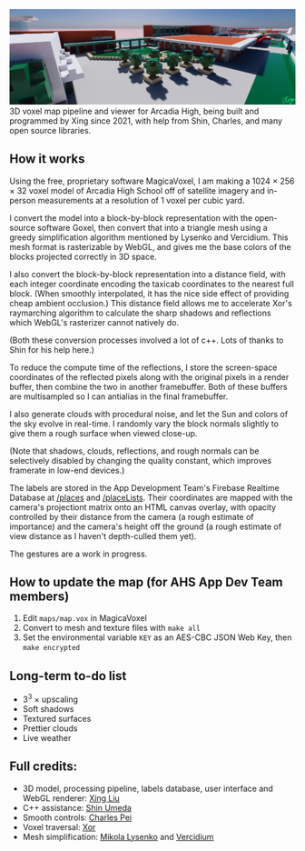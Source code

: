![A](res/render.png)
3D voxel map pipeline and viewer for Arcadia High, 
being built and programmed by Xing since 2021, 
with help from Shin, Charles, and many open source libraries.

## How it works

Using the free, proprietary software MagicaVoxel, I am making a 1024 × 256 × 32 voxel model of Arcadia High School
off of satellite imagery and in-person measurements at a resolution of 1 voxel per cubic yard.

I convert the model into a block-by-block representation with the open-source software Goxel, then convert
that into a triangle mesh using a greedy simplification algorithm mentioned by Lysenko and Vercidium. This mesh format
is rasterizable by WebGL, and gives me the base colors of the blocks projected correctly in 3D space.

I also convert the block-by-block representation into a distance field, with each integer coordinate encoding
the taxicab coordinates to the nearest full block. (When smoothly interpolated, it has the nice side effect of 
providing cheap ambient occlusion.) This distance field allows me to accelerate Xor's raymarching algorithm
to calculate the sharp shadows and reflections which WebGL's rasterizer cannot natively do.

(Both these conversion processes involved a lot of c++. Lots of thanks to Shin for his help here.)

To reduce the compute time of the reflections, I store the screen-space coordinates of the reflected pixels
along with the original pixels in a render buffer, then combine the two in another framebuffer. Both of these
buffers are multisampled so I can antialias in the final framebuffer.

I also generate clouds with procedural noise, and let the Sun and colors of the sky evolve in real-time.
I randomly vary the block normals slightly to give them a rough surface when viewed close-up.

(Note that shadows, clouds, reflections, and rough normals can be selectively disabled by changing the quality constant,
which improves framerate in low-end devices.)

The labels are stored in the App Development Team's Firebase Realtime Database at
[/places](https://db.ahs.app/places.json?print=pretty) and [/placeLists](https://db.ahs.app/placeLists.json?print=pretty).
Their coordinates are mapped with the camera's projectiont matrix onto an HTML canvas overlay,
with opacity controlled by their distance from the camera (a rough estimate of importance)
and the camera's height off the ground (a rough estimate of view distance as I haven't depth-culled them yet).

The gestures are a work in progress.

## How to update the map (for AHS App Dev Team members)

1. Edit `maps/map.vox` in MagicaVoxel
2. Convert to mesh and texture files with `make all`
3. Set the environmental variable `KEY` as an AES-CBC JSON Web Key, then `make encrypted`

## Long-term to-do list

* 3<sup>3</sup> × upscaling
* Soft shadows
* Textured surfaces
* Prettier clouds
* Live weather

## Full credits:

* 3D model, processing pipeline, labels database, user interface and WebGL renderer: [Xing Liu](https://github.com/FlyOrBoom)
* C++ assistance: [Shin Umeda](https://github.com/DolphinGUI)
* Smooth controls: [Charles Pei](qwertyuioplkjhgfd)
* Voxel traversal: [Xor](https://www.shadertoy.com/view/fstSRH)
* Mesh simplification: [Mikola Lysenko](https://0fps.net/2012/06/30/meshing-in-a-minecraft-game) and [Vercidium](https://vercidium.com/blog/voxel-world-optimisations/)
